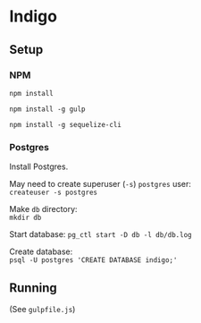 # Indigo

## Setup

### NPM

`npm install`  

`npm install -g gulp`  

`npm install -g sequelize-cli`  

### Postgres

Install Postgres.

May need to create superuser (`-s`) `postgres` user:  
`createuser -s postgres`

Make `db` directory:  
`mkdir db`

Start database:
`pg_ctl start -D db -l db/db.log`

Create database:  
`psql -U postgres 'CREATE DATABASE indigo;'`

## Running

(See `gulpfile.js`)
